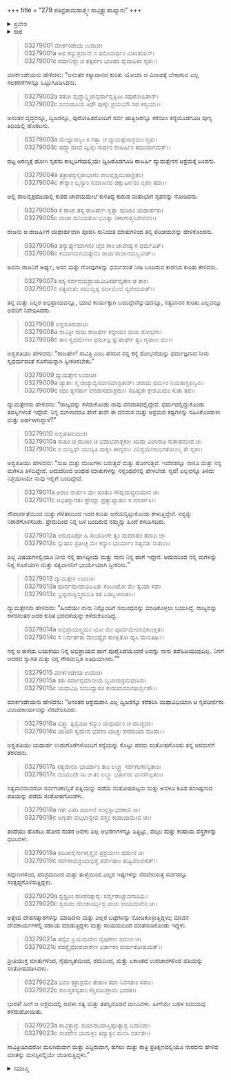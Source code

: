 +++
title = "279 ಪತಿವ್ರತಾಮಹಾತ್ಮ್ಯೇ ಸಾವಿತ್ರ್ಯುಪಾಖ್ಯಾನಃ"
+++

<details><summary>ಪ್ರವೇಶ</summary>


।।   ಓಂ ಓಂ ನಮೋ ನಾರಾಯಣಾಯ।।   ಶ್ರೀ ವೇದವ್ಯಾಸಾಯ ನಮಃ ।।

ಶ್ರೀ ಕೃಷ್ಣದ್ವೈಪಾಯನ ವೇದವ್ಯಾಸ ವಿರಚಿತ  

**ಶ್ರೀ ಮಹಾಭಾರತ**

**ಆರಣ್ಯಕ ಪರ್ವ**

**ದ್ರೌಪದೀಹರಣ ಪರ್ವ**

**ಅಧ್ಯಾಯ 279**

</details>


<details><summary>ಸಾರ</summary>

ರಾಜ್ಯವನ್ನು ಕಳೆದುಕೊಂಡು ಕುರುಡನಾಗಿ ವನದಲ್ಲಿ ವಾಸಿಸುತ್ತಿದ್ದ ರಾಜ ದ್ಯುಮತ್ಸೇನನ ಮಗ ಸತ್ಯವಾನನಿಗೆ ಅಶ್ವಪತಿಯು ಮಗಳನ್ನು ಕೊಟ್ಟು ವಿವಾಹ ನೆರವೇರಿಸಿದುದು (1-16). ಅತ್ತೆ-ಮಾವ ಮತ್ತು ಸತ್ಯವಾನ ಸೇವೆ ಮಾಡುತ್ತಾ, ಯಾವಾಗಲೂ ನಾರದನು ಹೇಳಿದ ಮಾತುಗಳ ಕುರಿತು ಚಿಂತಿಸುತ್ತಾ ಸಾವಿತ್ರಿಯು ಅರಣ್ಯದಲ್ಲಿ ವಾಸಿಸಿದುದು (17-23).

</details>


> 03279001 ಮಾರ್ಕಂಡೇಯ ಉವಾಚ।  
03279001a ಅಥ ಕನ್ಯಾಪ್ರದಾನೇ ಸ ತಮೇವಾರ್ಥಂ ವಿಚಿಂತಯನ್।  
03279001c ಸಮಾನಿನ್ಯೇ ಚ ತತ್ಸರ್ವಂ ಭಾಂಡಂ ವೈವಾಹಿಕಂ ನೃಪಃ।।

ಮಾರ್ಕಂಡೇಯನು ಹೇಳಿದನು: “ಅನಂತರ ಕನ್ಯಾದಾನದ ಕುರಿತು ಯೋಚಿಸಿ ಆ ವಿವಾಹಕ್ಕೆ ಬೇಕಾಗುವ ಎಲ್ಲ ಸಲಕರಣೆಗಳನ್ನೂ ಒಟ್ಟುಗೂಡಿಸಿದನು.

> 03279002a ತತೋ ವೃದ್ಧಾನ್ದ್ವಿಜಾನ್ಸರ್ವಾನೃತ್ವಿಜಃ ಸಪುರೋಹಿತಾನ್।  
03279002c ಸಮಾಹೂಯ ತಿಥೌ ಪುಣ್ಯೇ ಪ್ರಯಯೌ ಸಹ ಕನ್ಯಯಾ।।

ಅನಂತರ ವೃದ್ಧರನ್ನೂ, ದ್ವಿಜರನ್ನೂ, ಪುರೋಹಿತರೊಂದಿಗೆ ಸರ್ವ ಋತ್ವಿಜರನ್ನೂ ಕರೆಯಿಸಿ ಕನ್ಯೆಯೊಡಗೂಡಿ ಪುಣ್ಯ ತಿಥಿಯಲ್ಲಿ ಹೊರಟನು.

> 03279003a ಮೇಧ್ಯಾರಣ್ಯಂ ಸ ಗತ್ವಾ ಚ ದ್ಯುಮತ್ಸೇನಾಶ್ರಮಂ ನೃಪಃ।  
03279003c ಪದ್ಭ್ಯಾಮೇವ ದ್ವಿಜೈಃ ಸಾರ್ಧಂ ರಾಜರ್ಷಿಂ ತಮುಪಾಗಮತ್।।

ದಟ್ಟ ಅರಣ್ಯಕ್ಕೆ ಹೋಗಿ ನೃಪನು ಕಾಲ್ನಡಿಗೆಯಲ್ಲಿಯೇ ದ್ವಿಜರೊಡಗೂಡಿ ರಾಜರ್ಷಿ ದ್ಯುಮತ್ಸೇನನ ಆಶ್ರಮಕ್ಕೆ ಬಂದನು.

> 03279004a ತತ್ರಾಪಶ್ಯನ್ಮಹಾಭಾಗಂ ಶಾಲವೃಕ್ಷಮುಪಾಶ್ರಿತಂ।  
03279004c ಕೌಶ್ಯಾಂ ಬೃಸ್ಯಾಂ ಸಮಾಸೀನಂ ಚಕ್ಷುರ್ಹೀನಂ ನೃಪಂ ತದಾ।।

ಅಲ್ಲಿ ಶಾಲವೃಕ್ಷದಡಿಯಲ್ಲಿ ಕುಶದ ಚಾಪೆಯಮೇಲೆ ಕುಳಿತಿದ್ದ ಕುರುಡ ಮಹಾಭಾಗ ನೃಪನನ್ನು ನೋಡಿದನು.

> 03279005a ಸ ರಾಜಾ ತಸ್ಯ ರಾಜರ್ಷೇಃ ಕೃತ್ವಾ ಪೂಜಾಂ ಯಥಾರ್ಹತಃ।  
03279005c ವಾಚಾ ಸುನಿಯತೋ ಭೂತ್ವಾ ಚಕಾರಾತ್ಮನಿವೇದನಂ।।

ರಾಜನು ಆ ರಾಜರ್ಷಿಗೆ ಯಥಾರ್ಹವಾಗಿ ಪೂಜಿಸಿ ಸುನಿಯತ ಮಾತುಗಳಿಂದ ತನ್ನ ಪರಿಚಯವನ್ನು ಹೇಳಿಕೊಂಡನು.

> 03279006a ತಸ್ಯಾರ್ಘ್ಯಮಾಸನಂ ಚೈವ ಗಾಂ ಚಾವೇದ್ಯ ಸ ಧರ್ಮವಿತ್।   
03279006c ಕಿಮಾಗಮನಮಿತ್ಯೇವಂ ರಾಜಾ ರಾಜಾನಮಬ್ರವೀತ್।।

ಅವನು ರಾಜನಿಗೆ ಅರ್ಘ್ಯ, ಆಸನ ಮತ್ತು ಗೋವುಗಳನ್ನು ಧರ್ಮದಂತೆ ನೀಡಿ ಬಂದಿರುವ ಕಾರಣದ ಕುರಿತು ಕೇಳಿದನು.

> 03279007a ತಸ್ಯ ಸರ್ವಮಭಿಪ್ರಾಯಮಿತಿಕರ್ತವ್ಯತಾಂ ಚ ತಾಂ।  
03279007c ಸತ್ಯವಂತಂ ಸಮುದ್ದಿಶ್ಯ ಸರ್ವಮೇವ ನ್ಯವೇದಯತ್।।

ತನ್ನ ಮತ್ತು ಎಲ್ಲರ ಅಭಿಪ್ರಾಯವನ್ನೂ, ಯಾವ ಕಾರ್ಯಕ್ಕಾಗಿ ಬಂದಿದ್ದೇನೆನ್ನುವುದನ್ನೂ, ಸತ್ಯವಾನನ ಕುರಿತು ಎಲ್ಲವನ್ನೂ ಅವನಿಗೆ ನಿವೇದಿಸಿದನು.

> 03279008 ಅಶ್ವಪತಿರುವಾಚ।   
03279008a ಸಾವಿತ್ರೀ ನಾಮ ರಾಜರ್ಷೇ ಕನ್ಯೇಯಂ ಮಮ ಶೋಭನಾ।  
03279008c ತಾಂ ಸ್ವಧರ್ಮೇಣ ಧರ್ಮಜ್ಞ ಸ್ನುಷಾರ್ಥೇ ತ್ವಂ ಗೃಹಾಣ ಮೇ।।

ಅಶ್ವಪತಿಯು ಹೇಳಿದನು: “ರಾಜರ್ಷೇ! ಸಾವಿತ್ರಿ ಎಂಬ ಹೆಸರಿನ ನನ್ನ ಕನ್ಯೆ ಶೋಭನೆಯನ್ನು ಧರ್ಮಜ್ಞನಾದ ನೀನು ಸ್ವಧರ್ಮದಂತೆ ಸೊಸೆಯನ್ನಾಗಿ ಸ್ವೀಕರಿಸಬೇಕು.”

> 03279009 ದ್ಯುಮತ್ಸೇನ ಉವಾಚ।  
03279009a ಚ್ಯುತಾಃ ಸ್ಮ ರಾಜ್ಯಾದ್ವನವಾಸಮಾಶ್ರಿತಾಶ್।
	ಚರಾಮ ಧರ್ಮಂ ನಿಯತಾಸ್ತಪಸ್ವಿನಃ।  
> 03279009c ಕಥಂ ತ್ವನರ್ಹಾ ವನವಾಸಮಾಶ್ರಮೇ।
	ಸಹಿಷ್ಯತೇ ಕ್ಲೇಶಮಿಮಂ ಸುತಾ ತವ।।  

ದ್ಯುಮತ್ಸೇನನು ಹೇಳಿದನು: “ರಾಜ್ಯವನ್ನು ಕಳೆದುಕೊಂಡು ನಾವು ವನವಾಸದಲ್ಲಿದ್ದೇವೆ. ಧರ್ಮದಲ್ಲಿದ್ದುಕೊಂಡು ತಪಸ್ವಿಗಳಂತೆ ಇದ್ದೇವೆ. ನಿನ್ನ ಮಗಳಾದರೂ ಹೇಗೆ ತಾನೇ ಈ ವನವಾಸ ಮತ್ತು ಆಶ್ರಮದ ಕಷ್ಟಗಳನ್ನು ಸಹಿಸಿಕೊಂಡಾಳು ಮತ್ತು ಅರ್ಹಳಾಗಿದ್ದಾಳೆ?”

> 03279010  ಅಶ್ವಪತಿರುವಾಚ।  
03279010a ಸುಖಂ ಚ ದುಃಖಂ ಚ ಭವಾಭವಾತ್ಮಕಂ।
	ಯದಾ ವಿಜಾನಾತಿ ಸುತಾಹಮೇವ ಚ।  
> 03279010c ನ ಮದ್ವಿಧೇ ಯುಜ್ಯತಿ ವಾಕ್ಯಂ ಈದೃಶಂ।
	ವಿನಿಶ್ಚಯೇನಾಭಿಗತೋಽಸ್ಮಿ ತೇ ನೃಪ।।  

ಅಶ್ವಪತಿಯು ಹೇಳಿದನು: “ಸುಖ ಮತ್ತು ದುಃಖಗಳು ಬರುತ್ತವೆ ಮತ್ತು ಹೋಗುತ್ತವೆ. ಇವೆರಡನ್ನೂ ನಾನೂ ಮತ್ತು ನನ್ನ ಮಗಳೂ ತಿಳಿದಿದ್ದೇವೆ. ಆದುದರಿಂದ ಅಂಥಹ ಮಾತುಗಳನ್ನು ನನ್ನಂಥವನಲ್ಲಿ ಹೇಳಬೇಡ. ನೃಪ! ಎಲ್ಲವನ್ನೂ ತಿಳಿದು ನಿಶ್ಚಯಿಸಿಯೇ ನಾವು ಇಲ್ಲಿಗೆ ಬಂದಿದ್ದೇವೆ.

> 03279011a ಆಶಾಂ ನಾರ್ಹಸಿ ಮೇ ಹಂತುಂ ಸೌಹೃದಾದ್ಪ್ರಣಯೇನ ಚ।  
03279011c ಅಭಿತಶ್ಚಾಗತಂ ಪ್ರೇಮ್ಣಾ ಪ್ರತ್ಯಾಖ್ಯಾತುಂ ನ ಮಾರ್ಹಸಿ।।

ಸೌಹಾರ್ದತೆಯಿಂದ ಮತ್ತು ಗೆಳೆತನದಿಂದ ಇದರ ಕುರಿತು ಆಸೆಯನ್ನಿಟ್ಟುಕೊಂಡು ಕೇಳುತ್ತಿದ್ದೇನೆ. ನನ್ನನ್ನು ನಿರಾಶೆಗೊಳಿಸದಿರು. ಪ್ರೇಮದಿಂದ ನಿನ್ನ ಬಳಿ ಬಂದಿರುವ ನಮ್ಮನ್ನು ಹಿಂದೆ ಕಳುಹಿಸದಿರು.

> 03279012a ಅನುರೂಪೋ ಹಿ ಸಂಯೋಗೇ ತ್ವಂ ಮಮಾಹಂ ತವಾಪಿ ಚ।  
03279012c ಸ್ನುಷಾಂ ಪ್ರತೀಚ್ಚ ಮೇ ಕನ್ಯಾಂ ಭಾರ್ಯಾಂ ಸತ್ಯವತಃ ಸುತಾಂ।।

ಎಲ್ಲ ವಿಷಯಗಳಲ್ಲಿಯೂ ನೀನು ನನ್ನ ಹಾಗಿದ್ದೀಯೆ ಮತ್ತು ನಾನು ನಿನ್ನ ಹಾಗೆ ಇದ್ದೇನೆ. ಆದುದರಿಂದ ನನ್ನ ಮಗಳನ್ನು ನಿನ್ನ ಸೊಸೆಯಾಗಿ ಮತ್ತು ಸತ್ಯವಾನನಿಗೆ ಭಾರ್ಯೆಯಾಗಿ ಸ್ವೀಕರಿಸು.”

> 03279013 ದ್ಯುಮತ್ಸೇನ ಉವಾಚ।  
03279013a ಪೂರ್ವಮೇವಾಭಿಲಷಿತಃ ಸಂಬಂಧೋ ಮೇ ತ್ವಯಾ ಸಹ।  
03279013c ಭ್ರಷ್ಟರಾಜ್ಯಸ್ತ್ವಹಮಿತಿ ತತ ಏತದ್ವಿಚಾರಿತಂ।।

ದ್ಯುಮತ್ಸೇನನು ಹೇಳಿದನು: “ಹಿಂದೆಯೇ ನಾನು ನಿನ್ನೊಂದಿಗೆ ಸಂಬಂಧವನ್ನು ಮಾಡಿಕೊಳ್ಳಲು ಬಯಸಿದ್ದೆ. ರಾಜ್ಯವನ್ನು ಕಳೆದನಂತರ ಅದರ ಕುರಿತ ಭರವಸೆಯನ್ನೇ ಕಳೆದುಕೊಂಡಿದ್ದೆ.

> 03279014a ಅಭಿಪ್ರಾಯಸ್ತ್ವಯಂ ಯೋ ಮೇ ಪೂರ್ವಮೇವಾಭಿಕಾಂಕ್ಷಿತಃ।  
03279014c ಸ ನಿರ್ವರ್ತತು ಮೇಽದ್ಯೈವ ಕಾಂಕ್ಷಿತೋ ಹ್ಯಸಿ ಮೇಽತಿಥಿಃ।।

ನನ್ನ ಆ ಹಳೆಯ ಬಯಕೆಯು ನಿನ್ನ ಅಭಿಪ್ರಾಯದ ಹಾಗೆ ಪೂರೈಸಿದೆಯೆಂದರೆ ಅದನ್ನು ನಾನು ತಡೆಹಿಡಿಯುವುದಿಲ್ಲ. ನಿನಗೆ ಆದರದ ಸ್ವಾಗತ ಮತ್ತು ನನ್ನ ಗೌರವಾನ್ವಿತ ಅತಿಥಿಯಾಗಿರು.””

> 03279015 ಮಾರ್ಕಂಡೇಯ ಉವಾಚ।  
03279015a ತತಃ ಸರ್ವಾನ್ಸಮಾನೀಯ ದ್ವಿಜಾನಾಶ್ರಮವಾಸಿನಃ।  
03279015c ಯಥಾವಿಧಿ ಸಮುದ್ವಾಹಂ ಕಾರಯಾಮಾಸತುರ್ನೃಪೌ।।

ಮಾರ್ಕಂಡೇಯನು ಹೇಳಿದನು: “ಅನಂತರ ಆಶ್ರಮವಾಸಿ ಎಲ್ಲ ದ್ವಿಜರನ್ನೂ ಕರೆತರಿಸಿ ಯಥಾವಿಧಿಯಾಗಿ ಆ ನೃಪರೀರ್ವರು ವಿವಾಹಕಾರ್ಯವನ್ನು ನೆರವೇರಿಸಿದರು.

> 03279016a ದತ್ತ್ವಾ ತ್ವಶ್ವಪತಿಃ ಕನ್ಯಾಂ ಯಥಾರ್ಹಂ ಚ ಪರಿಚ್ಚದಂ।  
03279016c ಯಯೌ ಸ್ವಮೇವ ಭವನಂ ಯುಕ್ತಃ ಪರಮಯಾ ಮುದಾ।।

ಅಶ್ವಪತಿಯು ಯಥಾರ್ಹ ಉಡುಗೊರೆಗಳೊಂದಿಗೆ ಕನ್ಯೆಯನ್ನು ಕೊಟ್ಟು ಪರಮ ಸಂತೋಷಗೊಂಡು ತನ್ನ ಅರಮನೆಗೆ ತೆರಳಿದನು.

> 03279017a ಸತ್ಯವಾನಪಿ ಭಾರ್ಯಾಂ ತಾಂ ಲಬ್ಧ್ವಾ ಸರ್ವಗುಣಾನ್ವಿತಾಂ।   
03279017c ಮುಮುದೇ ಸಾ ಚ ತಂ ಲಬ್ಧ್ವಾ ಭರ್ತಾರಂ ಮನಸೇಪ್ಸಿತಂ।।

ಸತ್ಯವಾನನಾದರೋ ಸರ್ವಗುಣಾನ್ವಿತೆ ಪತ್ನಿಯನ್ನು ಪಡೆದು ಸಂತೋಷಪಟ್ಟನು ಮತ್ತು ಅವಳೂ ಕೂಡ ತನಗಿಷ್ಟನಾದ ಪತಿಯನ್ನು ಪಡೆದು ಸಂತೋಷಗೊಂಡಳು.

> 03279018a ಗತೇ ಪಿತರಿ ಸರ್ವಾಣಿ ಸಂನ್ಯಸ್ಯಾಭರಣಾನಿ ಸಾ।  
03279018c ಜಗೃಹೇ ವಲ್ಕಲಾನ್ಯೇವ ವಸ್ತ್ರಂ ಕಾಷಾಯಮೇವ ಚ।।

ತಂದೆಯು ಹೊರಟು ಹೋದ ನಂತರ ಅವಳು ಎಲ್ಲ ಆಭರಣಗಳನ್ನೂ ಎತ್ತಿಟ್ಟು, ವಲ್ಕಲ ಮತ್ತು ಕಾಷಾಯ ವಸ್ತ್ರಗಳನ್ನು ಧರಿಸಿದಳು.

> 03279019a ಪರಿಚಾರೈರ್ಗುಣೈಶ್ಚೈವ ಪ್ರಶ್ರಯೇಣ ದಮೇನ ಚ।  
03279019c ಸರ್ವಕಾಮಕ್ರಿಯಾಭಿಶ್ಚ ಸರ್ವೇಷಾಂ ತುಷ್ಟಿಮಾವಹತ್।।

ಸದ್ಗುಣಗಳಿಂದ, ಪರಿಶ್ರಮದಿಂದ ಮತ್ತು ತಾಳ್ಮೆಯಿಂದ ಎಲ್ಲರ ಇಷ್ಟಗಳನ್ನು ನೆರವೇರಿಸುತ್ತ ಸರ್ವರನ್ನೂ ಸಂತೃಪ್ತಗೊಳಿಸುತ್ತಿದ್ದಳು.

> 03279020a ಶ್ವಶ್ರೂಂ ಶರೀರಸತ್ಕಾರೈಃ ಸರ್ವೈರಾಚ್ಚಾದನಾದಿಭಿಃ।   
03279020c ಶ್ವಶುರಂ ದೇವಕಾರ್ಯೈಶ್ಚ ವಾಚಃ ಸಂಯಮನೇನ ಚ।।

ಅತ್ತೆಯ ದೇಹಸತ್ಕಾರಗಳನ್ನು ಮಾಡಿದಳು ಮತ್ತು ಎಲ್ಲರ ಬಟ್ಟೆಗಳನ್ನು ನೋಡಿಕೊಳ್ಳುತ್ತಿದ್ದಳು; ಮಾವನ ದೇವಕಾರ್ಯಗಳಲ್ಲಿ ಸಹಾಯ ಮಾಡುತ್ತಿದ್ದಳು ಮತ್ತು ಸಂಯಮದಿಂದ ಮಾತನಾಡಿಕೊಂಡು ಇದ್ದಳು.

> 03279021a ತಥೈವ ಪ್ರಿಯವಾದೇನ ನೈಪುಣೇನ ಶಮೇನ ಚ।  
03279021c ರಹಶ್ಚೈವೋಪಚಾರೇಣ ಭರ್ತಾರಂ ಪರ್ಯತೋಷಯತ್।।

ಪ್ರೀತಿಯುಕ್ತ ಮಾತುಗಳಿಂದ, ನೈಪುಣ್ಯತೆಯಿಂದ, ಶಮದಿಂದ, ಮತ್ತು ಏಕಾಂತದ ಉಪಚಾರಗಳಿಂದ ಪತಿಯನ್ನು ಸಂತೋಷಪಡಿಸಿದಳು.

> 03279022a ಏವಂ ತತ್ರಾಶ್ರಮೇ ತೇಷಾಂ ತದಾ ನಿವಸತಾಂ ಸತಾಂ।  
03279022c ಕಾಲಸ್ತಪಸ್ಯತಾಂ ಕಶ್ಚಿದತಿಚಕ್ರಾಮ ಭಾರತ।।

ಭಾರತ! ಹೀಗೆ ಆ ಆಶ್ರಮದಲ್ಲಿ ಅವಳು ಸತ್ಯ ಮತ್ತು ತಪಸ್ಸಿನೊಡನೆ ವಾಸಿಸಿದಳು. ಹೀಗೆಯೇ ಬಹಳ ಸಮಯವು ಕಳೆದುಹೋಯಿತು.

> 03279023a ಸಾವಿತ್ರ್ಯಾಸ್ತು ಶಯಾನಾಯಾಸ್ತಿಷ್ಠಂತ್ಯಾಶ್ಚ ದಿವಾನಿಶಂ।  
03279023c ನಾರದೇನ ಯದುಕ್ತಂ ತದ್ವಾಕ್ಯಂ ಮನಸಿ ವರ್ತತೇ।।

ಸಾವಿತ್ರಿಯಾದರೋ ಮಲಗಿರುವಾಗ ಮತ್ತು ಎದ್ದಿರುವಾಗ, ಹಗಲು ಮತ್ತು ರಾತ್ರಿ ಪ್ರತಿಕ್ಷಣದಲ್ಲಿಯೂ ನಾರದನು ಹೇಳಿದ ಮಾತನ್ನು ಮನಸ್ಸಿನಲ್ಲಿಯೇ ಚಿಂತಿಸುತ್ತಿದ್ದಳು.”



<details><summary>ಸಮಾಪ್ತಿ</summary>


ಇತಿ ಶ್ರೀ ಮಹಾಭಾರತೇ ಆರಣ್ಯಕಪರ್ವಣಿ ದ್ರೌಪದೀಹರಣಪರ್ವಣಿ ಪತಿವ್ರತಾಮಹಾತ್ಮ್ಯೇ ಸಾವಿತ್ರ್ಯುಪಾಖ್ಯಾನೇ ಏಕೋನಶೀತ್ಯಧಿಕದ್ವಿಶತತಮೋಽಧ್ಯಾಯ:।  
ಇದು ಮಹಾಭಾರತದ ಆರಣ್ಯಕಪರ್ವದಲ್ಲಿ ದ್ರೌಪದೀಹರಣಪರ್ವದಲ್ಲಿ ಪತಿವ್ರತಾಮಹಾತ್ಮ್ಯೆಯಲ್ಲಿ ಸಾವಿತ್ರ್ಯುಪಾಖ್ಯಾನದಲ್ಲಿ ಇನ್ನೂರಾಎಪ್ಪತ್ತೊಂಭತ್ತನೆಯ ಅಧ್ಯಾಯವು.

</details>
